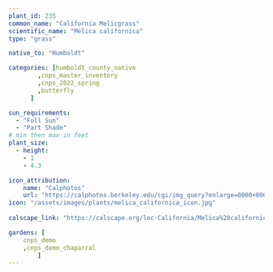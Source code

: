 ```yaml
---
plant_id: 235 
common_name: "California Melicgrass"
scientific_name: "Melica californica"
type: "grass"

native_to: "Humboldt"

categories: [humboldt_county_native
        ,cnps_master_inventory
        ,cnps_2022_spring
        ,butterfly
      ]

sun_requirements:
  - "Full Sun"
  - "Part Shade"
# min then max in feet
plant_size:
  - height: 
    - 1 
    - 4.3

icon_attribution: 
    name: "Calphotos"
    url: "https://calphotos.berkeley.edu/cgi/img_query?enlarge=0000+0000+0511+0448"
icon: "/assets/images/plants/melica_californica_icon.jpg"
 
calscape_link: "https://calscape.org/loc-California/Melica%20californica%20(California%20Melicgrass)"

gardens: [
    cnps_demo
    ,cnps_demo_chaparral
        ]
---
```

